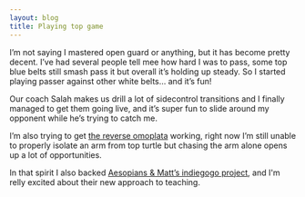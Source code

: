 ```yaml
---
layout: blog
title: Playing top game
---
```

I’m not saying I mastered open guard or anything, but it has become pretty decent. I’ve had several people tell mee how hard I was to pass, some top blue belts still smash pass it but overall it’s holding up steady. So I started playing passer against other white belts… and it’s fun!

Our coach Salah makes us drill a lot of sidecontrol transitions and I finally managed to get them going live, and it’s super fun to slide around my opponent while he’s trying to catch me.

I’m also trying to get [the reverse omoplata](http://aesopian.com/2969/12-minutes-reverse-omoplata-goodness/) working, right now I’m still unable to properly isolate an arm from top turtle but chasing the arm alone opens up a lot of opportunities.

In that spirit I also backed [Aesopians & Matt’s indiegogo project](https://www.indiegogo.com/projects/aesopian-s-brazilian-jiu-jitsu-instructional), and I'm relly excited about their new approach to teaching.